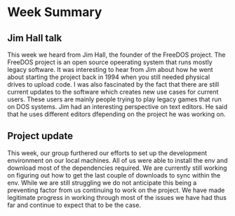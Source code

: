 # Week Summary

## Jim Hall talk

This week we heard from Jim Hall, the founder of the FreeDOS project. The FreeDOS project is an open source opeerating system that runs mostly legacy software.
It was interesting to hear from Jim about how he went about starting the project back in 1994 when you still needed physical drives to upload code. I was also fascinated 
by the fact that there are still current updates to the software which creates new use cases for current users. These users are mainly people trying to play 
legacy games that run on DOS systems. Jim had an interesting perspective on text editors. He said that he uses different editors dfepending on the project he was working on. 

## Project update

This week, our group furthered our efforts to set up the development environment on our local machines. All of us were able to install the env and download most of the 
dependencies required. We are currently still working on figuring out how to get the last couple of downloads to sync within the env. While we are still struggling we do
not anticipate this being a preventing factor from us continuing to work on the project. We have made legitimate progress in working through most of the issues we have had thus far and continue to expect that to be the case.

